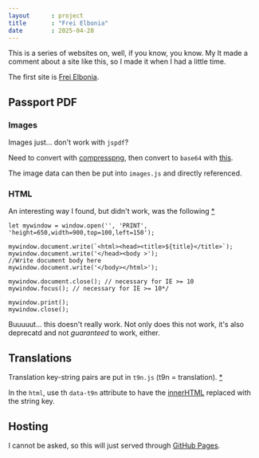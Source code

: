 ```yaml
---
layout      : project
title       : "Frei Elbonia"
date        : 2025-04-28
---
```


This is a series of websites on, well, if you know, you know.
My lt made a comment about a site like this, so I made it when I had a little time.

The first site is [Frei Elbonia](https://github.com/HubbleCommand/frei-elbonia).

## Passport PDF

### Images

Images just... don't work with `jspdf`?

Need to convert with [compresspng](https://compresspng.com/),
then convert to `base64` with [this](https://www.base64-image.de/).

The image data can then be put into `images.js` and directly referenced.

### HTML

An interesting way I found, but didn't work, was the following
[*](https://stackoverflow.com/questions/18191893/generate-pdf-from-html-in-div-using-javascript/50200383#50200383)

```
let mywindow = window.open('', 'PRINT', 'height=650,width=900,top=100,left=150');

mywindow.document.write(`<html><head><title>${title}</title>`);
mywindow.document.write('</head><body >');
//Write document body here
mywindow.document.write('</body></html>');

mywindow.document.close(); // necessary for IE >= 10
mywindow.focus(); // necessary for IE >= 10*/

mywindow.print();
mywindow.close();
```

Buuuuut... this doesn't really work.
Not only does this not work, it's also deprecatd and not *guaranteed* to work, either.

## Translations

Translation key-string pairs are put in `t9n.js` (t9n = translation).
[*](https://docs.tolgee.io/blog/localization-basics-S01E01)

In the `html`, use th `data-t9n` attribute to have the
[innerHTML](https://developer.mozilla.org/en-US/docs/Web/API/Element/innerHTML)
replaced with the string key.

## Hosting

I cannot be asked, so this will just served through [GitHub Pages](https://docs.github.com/en/pages/getting-started-with-github-pages/configuring-a-publishing-source-for-your-github-pages-site).
